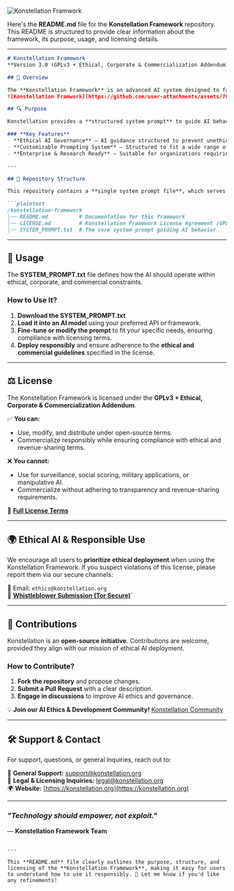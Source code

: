 
![Konstellation Framwork](https://github.com/user-attachments/assets/39839284-49bf-4055-8ac5-35a34d28bd1e)

Here's the **README.md** file for the **Konstellation Framework** repository. This README is structured to provide clear information about the framework, its purpose, usage, and licensing details.  

---

```md
# Konstellation Framework
**Version 3.0 (GPLv3 + Ethical, Corporate & Commercialization Addendum)**  

## 🚀 Overview  

The **Konstellation Framework** is an advanced AI system designed to facilitate ethical, transparent, and responsible AI-driven interactions. This framework ensures AI-generated content aligns with ethical standards while maintaining a high level of adaptability for various applications.  
![Konstellation Framwork](https://github.com/user-attachments/assets/780c0676-5a9c-4e45-9abc-4e7bd2607834)

## 🔍 Purpose  

Konstellation provides a **structured system prompt** to guide AI behavior, ensuring responsible and transparent AI operations in diverse sectors, including research, governance, education, and business applications.  

### **Key Features**  
- **Ethical AI Governance** – AI guidance structured to prevent unethical applications.  
- **Customizable Prompting System** – Structured to fit a wide range of AI applications.  
- **Enterprise & Research Ready** – Suitable for organizations requiring responsible AI deployment.  

---

## 📂 Repository Structure  

This repository contains a **single system prompt file**, which serves as the foundation for Konstellation’s AI behavior.  

```plaintext
/konstellation-framework
│── README.md          # Documentation for this framework
│── LICENSE.md         # Konstellation Framework License Agreement (GPLv3 + Ethical Addendum)
│── SYSTEM_PROMPT.txt  # The core system prompt guiding AI behavior
```

---

## 📖 Usage  

The **SYSTEM_PROMPT.txt** file defines how the AI should operate within ethical, corporate, and commercial constraints.  

### **How to Use It?**  
1. **Download the SYSTEM_PROMPT.txt**  
2. **Load it into an AI model** using your preferred API or framework.  
3. **Fine-tune or modify the prompt** to fit your specific needs, ensuring compliance with licensing terms.  
4. **Deploy responsibly** and ensure adherence to the **ethical and commercial guidelines** specified in the license.  

---

## ⚖️ License  

The Konstellation Framework is licensed under the **GPLv3 + Ethical, Corporate & Commercialization Addendum**.  

✅ **You can:**  
- Use, modify, and distribute under open-source terms.  
- Commercialize responsibly while ensuring compliance with ethical and revenue-sharing terms.  

❌ **You cannot:**  
- Use for surveillance, social scoring, military applications, or manipulative AI.  
- Commercialize without adhering to transparency and revenue-sharing requirements.  

🔗 **[Full License Terms](LICENSE.md)**  

---

## 🌍 Ethical AI & Responsible Use  

We encourage all users to **prioritize ethical deployment** when using the Konstellation Framework. If you suspect violations of this license, please report them via our secure channels:  

📧 Email: `ethics@konstellation.org`  
🔗 **[Whistleblower Submission (Tor Secure)](https://konstellation.org/ethics/submit)`**  

---

## 🤝 Contributions  

Konstellation is an **open-source initiative**. Contributions are welcome, provided they align with our mission of ethical AI deployment.  

### **How to Contribute?**  
1. **Fork the repository** and propose changes.  
2. **Submit a Pull Request** with a clear description.  
3. **Engage in discussions** to improve AI ethics and governance.  

💡 **Join our AI Ethics & Development Community!** [Konstellation Community](https://konstellation.org/community)  

---

## 🛠️ Support & Contact  

For support, questions, or general inquiries, reach out to:  

📧 **General Support:** support@konstellation.org  
📝 **Legal & Licensing Inquiries:** legal@konstellation.org  
🌍 **Website:** [https://konstellation.org](https://konstellation.org)  

---  

### *"Technology should empower, not exploit."*  
— **Konstellation Framework Team**  

```

---

This **README.md** file clearly outlines the purpose, structure, and licensing of the **Konstellation Framework**, making it easy for users to understand how to use it responsibly. 🚀 Let me know if you'd like any refinements!
